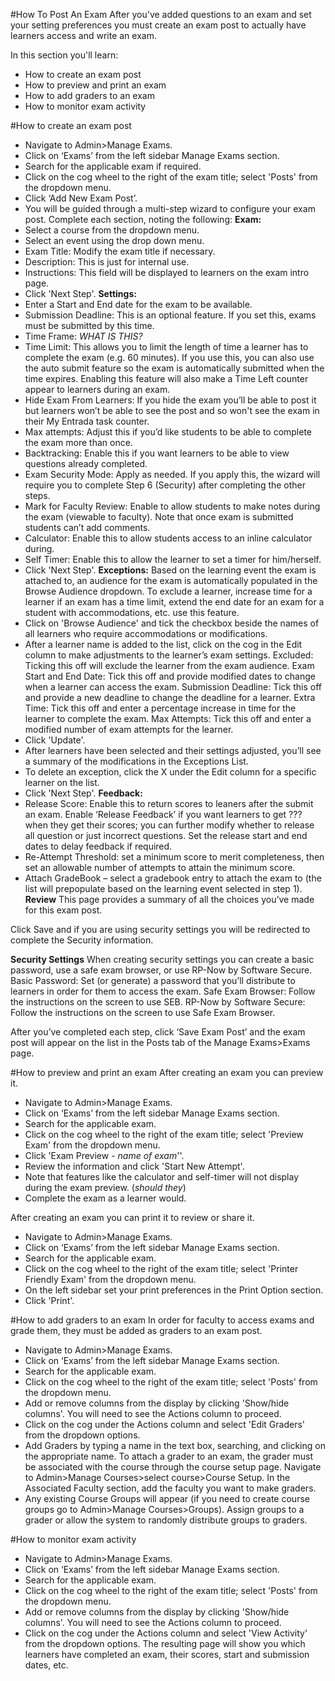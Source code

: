 #How To Post An Exam
After you've added questions to an exam and set your setting preferences you must create an exam post to actually have learners access and write an exam.

In this section you'll learn:
* How to create an exam post
* How to preview and print an exam
* How to add graders to an exam
* How to monitor exam activity

#How to create an exam post
* Navigate to Admin>Manage Exams.
* Click on ‘Exams’ from the left sidebar Manage Exams section.
* Search for the applicable exam if required.
* Click on the cog wheel to the right of the exam title; select 'Posts' from the dropdown menu.
* Click ‘Add New Exam Post’.
* You will be guided through a multi-step wizard to configure your exam post.  Complete each section, noting the following:
**Exam:**
* Select a course from the dropdown menu.
* Select an event using the drop down menu.  
* Exam Title: Modify the exam title if necessary.
* Description: This is just for internal use.
* Instructions: This field will be displayed to learners on the exam intro page.
* Click 'Next Step'.
**Settings:**
* Enter a Start and End date for the exam to be available.  
* Submission Deadline: This is an optional feature.  If you set this, exams must be submitted by this time.
* Time Frame: *WHAT IS THIS?*
* Time Limit: This allows you to limit the length of time a learner has to complete the exam (e.g. 60 minutes).  If you use this, you can also use the auto submit feature so the exam is automatically submitted when the time expires.  Enabling this feature will also make a Time Left counter appear to learners during an exam.
* Hide Exam From Learners: If you hide the exam you’ll be able to post it but learners won’t be able to see the post and so won't see the exam in their My Entrada task counter.
* Max attempts: Adjust this if you’d like students to be able to complete the exam more than once.
* Backtracking: Enable this if you want learners to be able to view questions already completed.
* Exam Security Mode: Apply as needed.  If you apply this, the wizard will require you to complete Step 6 (Security) after completing the other steps.
* Mark for Faculty Review: Enable to allow students to make notes during the exam (viewable to faculty).  Note that once exam is submitted students can’t add comments.
* Calculator: Enable this to allow students access to an inline calculator during.
* Self Timer: Enable this to allow the learner to set a timer for him/herself.
* Click 'Next Step'.
**Exceptions:**
Based on the learning event the exam is attached to, an audience for the exam is automatically populated in the Browse Audience dropdown.  To exclude a learner, increase time for a learner if an exam has a time limit, extend the end date for an exam for a student with accommodations, etc. use this feature.
* Click on 'Browse Audience' and tick the checkbox beside the names of all learners who require accommodations or modifications.  
* After a learner name is added to the list, click on the cog in the Edit column to make adjustments to the learner’s exam settings.
Excluded: Ticking this off will exclude the learner from the exam audience.
Exam Start and End Date: Tick this off and provide modified dates to change when a learner can access the exam.
Submission Deadline: Tick this off and provide a new deadline to change the deadline for a learner.
Extra Time: Tick this off and enter a percentage increase in time for the learner to complete the exam.
Max Attempts: Tick this off and enter a modified number of exam attempts for the learner.
* Click 'Update'.
* After learners have been selected and their settings adjusted, you’ll see a summary of the modifications in the Exceptions List.
* To delete an exception, click the X under the Edit column for a specific learner on the list.
* Click 'Next Step'.
**Feedback:**
* Release Score: Enable this to return scores to leaners after the submit an exam.  Enable ‘Release Feedback’ if you want learners to get ??? when they get their scores; you can further modify whether to release all question or just incorrect questions.  Set the release start and end dates to delay feedback if required.
* Re-Attempt Threshold: set a minimum score to merit completeness, then set an allowable number of attempts to attain the minimum score.
* Attach GradeBook – select a gradebook entry to attach the exam to (the list will prepopulate based on the learning event selected in step 1).
**Review**
This page provides a summary of all the choices you’ve made for this exam post.

Click Save and if you are using security settings you will be redirected to complete the Security information.

**Security Settings**
When creating security settings you can create a basic password, use a safe exam browser, or use RP-Now by Software Secure.
Basic Password: Set (or generate) a password that you’ll distribute to learners in order for them to access the exam.
Safe Exam Browser: Follow the instructions on the screen to use SEB.
RP-Now by Software Secure: Follow the instructions on the screen to use Safe Exam Browser.

After you’ve completed each step, click ‘Save Exam Post’ and the exam post will appear on the list in the Posts tab of the Manage Exams>Exams page.

#How to preview and print an exam
After creating an exam you can preview it.
* Navigate to Admin>Manage Exams.
* Click on ‘Exams’ from the left sidebar Manage Exams section.
* Search for the applicable exam.
* Click on the cog wheel to the right of the exam title; select 'Preview Exam' from the dropdown menu.
* Click 'Exam Preview - *name of exam*''.
* Review the information and click 'Start New Attempt'.
* Note that features like the calculator and self-timer will not display during the exam preview. (*should they*)
* Complete the exam as a learner would.

After creating an exam you can print it to review or share it.
* Navigate to Admin>Manage Exams.
* Click on ‘Exams’ from the left sidebar Manage Exams section.
* Search for the applicable exam.
* Click on the cog wheel to the right of the exam title; select 'Printer Friendly Exam' from the dropdown menu.
* On the left sidebar set your print preferences in the Print Option section.
* Click 'Print'.

#How to add graders to an exam
In order for faculty to access exams and grade them, they must be added as graders to an exam post.
* Navigate to Admin>Manage Exams.
* Click on ‘Exams’ from the left sidebar Manage Exams section.
* Search for the applicable exam.
* Click on the cog wheel to the right of the exam title; select 'Posts' from the dropdown menu.
* Add or remove columns from the display by clicking 'Show/hide columns'.  You will need to see the Actions column to proceed.
* Click on the cog under the Actions column and select 'Edit Graders' from the dropdown options.
* Add Graders by typing a name in the text box, searching, and clicking on the appropriate name.  To attach a grader to an exam, the grader must be associated with the course through the course setup page.  Navigate to Admin>Manage Courses>select course>Course Setup.  In the Associated Faculty section, add the faculty you want to make graders.
* Any existing Course Groups will appear (if you need to create course groups go to Admin>Manage Courses>Groups).  Assign groups to a grader or allow the system to randomly distribute groups to graders.

#How to monitor exam activity
* Navigate to Admin>Manage Exams.
* Click on ‘Exams’ from the left sidebar Manage Exams section.
* Search for the applicable exam.
* Click on the cog wheel to the right of the exam title; select 'Posts' from the dropdown menu.
* Add or remove columns from the display by clicking 'Show/hide columns'.  You will need to see the Actions column to proceed.
* Click on the cog under the Actions column and select 'View Activity' from the dropdown options. The resulting page will show you which learners have completed an exam, their scores, start and submission dates, etc.
